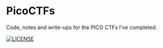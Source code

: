 # PicoCTFs
Code, notes and write-ups for the PICO CTFs I've completed.

[![LICENSE](http://i.creativecommons.org/l/by/4.0/88x31.png)](http://creativecommons.org/licenses/by/4.0/)
